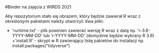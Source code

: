 #Binder na zajęcia z WIRDS 2021

Aby repozytorium stało się obrazem, który będzie zawierał R wraz z określonymi pakietami należy utworzyć dwa pliki:
+ 'runtime.txt' - plik powinien zawierać wersję R wraz z datą np. 'r-3.6-YYYY-MM-DD' lub 'r-YYYY-MM-DD' (domyślnie będzie wybrany R 3.6)
+'install.R' - skrypt w R zawierający listę pakietów do instalacji np. install.packages("tidyverse")
